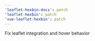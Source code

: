 ```yaml
---
'leaflet-hexbin-docs': patch
'leaflet-hexbin': patch
'vue-leaflet-hexbin': patch
---
```


Fix leaflet integration and hover behavior
